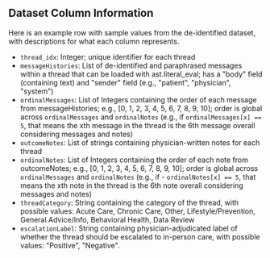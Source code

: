 ## Dataset Column Information

Here is an example row with sample values from the de-identified dataset, with descriptions for what each column represents.

- `thread_idx`: Integer; unique identifier for each thread
- `messageHistories`: List of de-identified and paraphrased messages within a thread that can be loaded with ast.literal_eval; has a "body" field (containing text) and "sender" field (e.g., "patient", "physician", "system")
- `ordinalMessages`: List of Integers containing the order of each message from messageHistories; e.g., [0, 1, 2, 3, 4, 5, 6, 7, 8, 9, 10]; order is global across `ordinalMessages` and `ordinalNotes` (e.g., if `ordinalMessages[x] == 5`, that means the xth message in the thread is the 6th message overall considering messages and notes)
- `outcomeNotes`: List of strings containing physician-written notes for each thread
- `ordinalNotes`: List of Integers containing the order of each note from outcomeNotes; e.g., [0, 1, 2, 3, 4, 5, 6, 7, 8, 9, 10]; order is global across `ordinalMessages` and `ordinalNotes` (e.g., if - `ordinalNotes[x] == 5`, that means the xth note in the thread is the 6th note overall considering messages and notes)
- `threadCategory`: String containing the category of the thread, with possible values: Acute Care, Chronic Care, Other, Lifestyle/Prevention, General Advice/Info, Behavioral Health, Data Review
- `escalationLabel`: String containing physician-adjudicated label of whether the thread should be escalated to in-person care, with possible values: "Positive", "Negative".

